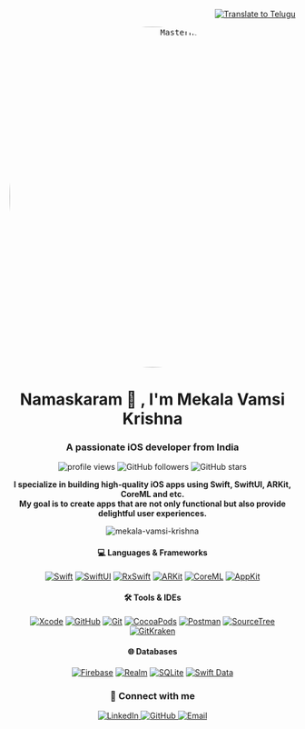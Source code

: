 <p align="right">
  <a href="https://translate.google.com/translate?hl=&sl=auto&tl=te&u=https://github.com/mekala-vamsi-krishna" target="_blank">
    <img src="https://img.shields.io/badge/Translate-Telugu-blue?style=for-the-badge" alt="Translate to Telugu">
  </a>
</p>
 
<p align="center">
  <a href="https://github.com/mekala-vamsi-krishna">
    <kbd><img src="https://developer.apple.com/news/images/og/apple-developer-og-twitter.png" 
         alt="MasterHead" 
         width="600" 
         style="border-radius:50%"/></kbd>
  </a>
</p>

<h1 align="center">Namaskaram 🙏 , I'm Mekala Vamsi Krishna</h1>
<h3 align="center">A passionate iOS developer from India</h3>

<p align="center">
  <img src="https://komarev.com/ghpvc/?username=mekala-vamsi-krishna&style=flat-square&label=Profile+Views" alt="profile views"/>
  <img src="https://img.shields.io/github/followers/mekala-vamsi-krishna?label=Followers&style=social" alt="GitHub followers"/>
  <img src="https://img.shields.io/github/stars/mekala-vamsi-krishna?style=social" alt="GitHub stars"/>
</p>

<p align="center">
  <strong>I specialize in building high-quality iOS apps using Swift, SwiftUI, ARKit, CoreML and etc.</strong><br>
  <strong>My goal is to create apps that are not only functional but also provide delightful user experiences.</strong>
</p>

<p align="center"><img align="center" src="https://github-readme-streak-stats.herokuapp.com/?user=mekala-vamsi-krishna&" alt="mekala-vamsi-krishna" /></p>

<h4 align="center">💻 Languages & Frameworks</h4>
<p align="center">
  <a href="https://developer.apple.com/swift/" target="_blank"><img src="https://img.shields.io/badge/Swift-f15139?style=for-the-badge&logo=Swift&logoColor=white" alt="Swift"/></a>
  <a href="https://developer.apple.com/xcode/swiftui/" target="_blank"><img src="https://img.shields.io/badge/SwiftUI-006cbc?style=for-the-badge&logo=Swift&logoColor=white" alt="SwiftUI"/></a>
  <a href="https://github.com/ReactiveX/RxSwift" target="_blank"><img src="https://img.shields.io/badge/RxSwift-ff4db3?style=for-the-badge&logo=RxSwift&logoColor=white" alt="RxSwift"/></a>
  <a href="https://developer.apple.com/augmented-reality/arkit/" target="_blank"><img src="https://img.shields.io/badge/ARKit-00ffcc?style=for-the-badge&logo=apple&logoColor=white" alt="ARKit"/></a>
  <a href="https://developer.apple.com/machine-learning/core-ml/" target="_blank"><img src="https://img.shields.io/badge/CoreML-ffcc00?style=for-the-badge&logo=apple&logoColor=white" alt="CoreML"/></a>
  <a href="https://developer.apple.com/documentation/appkit" target="_blank"><img src="https://img.shields.io/badge/AppKit-9999ff?style=for-the-badge&logo=apple&logoColor=white" alt="AppKit"/></a>
</p>

<h4 align="center">🛠 Tools & IDEs</h4>
<p align="center">
  <a href="https://developer.apple.com/xcode/" target="_blank"><img src="https://img.shields.io/badge/Xcode-1882e8?style=for-the-badge&logo=Xcode&logoColor=white" alt="Xcode"/></a>
  <a href="https://github.com/" target="_blank"><img src="https://img.shields.io/badge/GitHub-100000?style=for-the-badge&logo=github&logoColor=white" alt="GitHub"/></a>
  <a href="https://git-scm.com/" target="_blank"><img src="https://img.shields.io/badge/GIT-E44C30?style=for-the-badge&logo=git&logoColor=white" alt="Git"/></a>
  <a href="https://cocoapods.org" target="_blank"><img src="https://img.shields.io/badge/CocoaPods-fa2b01?style=for-the-badge&logo=cocoapods&logoColor=white" alt="CocoaPods"/></a>
  <a href="https://postman.com" target="_blank"><img src="https://img.shields.io/badge/Postman-ee5c25?style=for-the-badge&logo=Postman&logoColor=white" alt="Postman"/></a>
  <a href="https://www.sourcetreeapp.com/" target="_blank"><img src="https://img.shields.io/badge/SourceTree-0052CC?style=for-the-badge&logo=sourcetree&logoColor=white" alt="SourceTree"/></a>
  <a href="https://www.gitkraken.com/" target="_blank"><img src="https://img.shields.io/badge/GitKraken-F05032?style=for-the-badge&logo=gitkraken&logoColor=white" alt="GitKraken"/></a>
</p>

<h4 align="center">🌐 Databases</h4>
<p align="center">
  <a href="https://firebase.google.com/" target="_blank"><img src="https://img.shields.io/badge/Firebase-fecc2f?style=for-the-badge&logo=firebase&logoColor=orange" alt="Firebase"/></a>
  <a href="https://realm.io/" target="_blank"><img src="https://img.shields.io/badge/Realm-9a50a5?style=for-the-badge&logo=Realm&logoColor=white" alt="Realm"/></a>
  <a href="https://www.sqlite.org/index.html" target="_blank"><img src="https://img.shields.io/badge/SQLite-003B57?style=for-the-badge&logo=sqlite&logoColor=white" alt="SQLite"/></a>
  <a href="https://developer.apple.com/documentation/swift_data" target="_blank"><img src="https://img.shields.io/badge/Swift_Data-00bcd4?style=for-the-badge&logo=apple&logoColor=white" alt="Swift Data"/></a>
</p>

<h3 align="center">🤝 Connect with me</h3>

<p align="center">
  <a href="https://www.linkedin.com/in/mekala-vamsi-krishna/" target="_blank">
    <img src="https://img.shields.io/badge/LinkedIn-0077B5?style=for-the-badge&logo=linkedin&logoColor=white" alt="LinkedIn"/>
  </a>
  <a href="https://github.com/mekala-vamsi-krishna" target="_blank">
    <img src="https://img.shields.io/badge/GitHub-100000?style=for-the-badge&logo=github&logoColor=white" alt="GitHub"/>
  </a>
  <a href="mailto:vamsikrishnayadav2002@gmail.com" target="_blank">
    <img src="https://img.shields.io/badge/Email-D14836?style=for-the-badge&logo=gmail&logoColor=white" alt="Email"/>
  </a>
</p>

